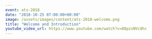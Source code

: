 ```yaml
---
event: ats-2018
date: "2018-10-25 07:00:00+00:00"
image: /assets/images/content/ats-2018-welcome.png
title: "Welcome and Introduction"
youtube_video_url: https://www.youtube.com/watch?v=80pzxNVc8hc
---
```

